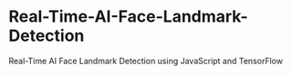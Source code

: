 # Real-Time-AI-Face-Landmark-Detection
Real-Time AI Face Landmark Detection using JavaScript and TensorFlow

